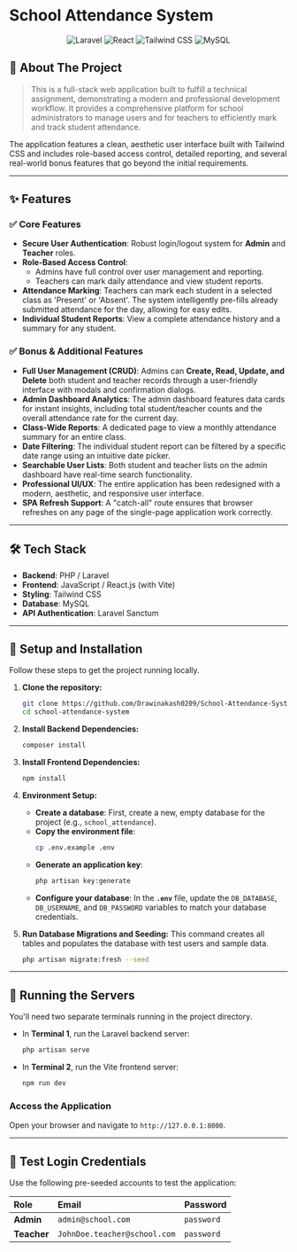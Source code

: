 # School Attendance System

<p align="center">
  <img src="https://img.shields.io/badge/Laravel-FF2D20?style=for-the-badge&logo=laravel&logoColor=white" alt="Laravel">
  <img src="https://img.shields.io/badge/React-20232A?style=for-the-badge&logo=react&logoColor=61DAFB" alt="React">
  <img src="https://img.shields.io/badge/Tailwind_CSS-38B2AC?style=for-the-badge&logo=tailwind-css&logoColor=white" alt="Tailwind CSS">
  <img src="https://img.shields.io/badge/MySQL-005C84?style=for-the-badge&logo=mysql&logoColor=white" alt="MySQL">
</p>

## 📖 About The Project

> This is a full-stack web application built to fulfill a technical assignment, demonstrating a modern and professional development workflow. It provides a comprehensive platform for school administrators to manage users and for teachers to efficiently mark and track student attendance.

The application features a clean, aesthetic user interface built with Tailwind CSS and includes role-based access control, detailed reporting, and several real-world bonus features that go beyond the initial requirements.



---

## ✨ Features

### ✅ Core Features
* **Secure User Authentication**: Robust login/logout system for **Admin** and **Teacher** roles.
* **Role-Based Access Control**:
    * Admins have full control over user management and reporting.
    * Teachers can mark daily attendance and view student reports.
* **Attendance Marking**: Teachers can mark each student in a selected class as 'Present' or 'Absent'. The system intelligently pre-fills already submitted attendance for the day, allowing for easy edits.
* **Individual Student Reports**: View a complete attendance history and a summary for any student.

### ✅ Bonus & Additional Features
* **Full User Management (CRUD)**: Admins can **Create, Read, Update, and Delete** both student and teacher records through a user-friendly interface with modals and confirmation dialogs.
* **Admin Dashboard Analytics**: The admin dashboard features data cards for instant insights, including total student/teacher counts and the overall attendance rate for the current day.
* **Class-Wide Reports**: A dedicated page to view a monthly attendance summary for an entire class.
* **Date Filtering**: The individual student report can be filtered by a specific date range using an intuitive date picker.
* **Searchable User Lists**: Both student and teacher lists on the admin dashboard have real-time search functionality.
* **Professional UI/UX**: The entire application has been redesigned with a modern, aesthetic, and responsive user interface.
* **SPA Refresh Support**: A "catch-all" route ensures that browser refreshes on any page of the single-page application work correctly.

---

## 🛠️ Tech Stack

* **Backend**: PHP / Laravel
* **Frontend**: JavaScript / React.js (with Vite)
* **Styling**: Tailwind CSS
* **Database**: MySQL
* **API Authentication**: Laravel Sanctum

---

## 🚀 Setup and Installation

Follow these steps to get the project running locally.

1.  **Clone the repository:**
    ```bash
    git clone https://github.com/Drawinakash0209/School-Attendance-System.git
    cd school-attendance-system
    ```

2.  **Install Backend Dependencies:**
    ```bash
    composer install
    ```

3.  **Install Frontend Dependencies:**
    ```bash
    npm install
    ```

4.  **Environment Setup:**
    * **Create a database**: First, create a new, empty database for the project (e.g., `school_attendance`).
    * **Copy the environment file**:
        ```bash
        cp .env.example .env
        ```
    * **Generate an application key**:
        ```bash
        php artisan key:generate
        ```
    * **Configure your database**: In the **`.env`** file, update the `DB_DATABASE`, `DB_USERNAME`, and `DB_PASSWORD` variables to match your database credentials.

5.  **Run Database Migrations and Seeding:**
    This command creates all tables and populates the database with test users and sample data.
    ```bash
    php artisan migrate:fresh --seed
    ```

---

## 🏃 Running the Servers

You'll need two separate terminals running in the project directory.

* In **Terminal 1**, run the Laravel backend server:
    ```bash
    php artisan serve
    ```

* In **Terminal 2**, run the Vite frontend server:
    ```bash
    npm run dev
    ```

### Access the Application
Open your browser and navigate to `http://127.0.0.1:8000`.

---

## 🧪 Test Login Credentials

Use the following pre-seeded accounts to test the application:

| Role      | Email                | Password   |
| :-------- | :------------------- | :--------- |
| **Admin** | `admin@school.com`   | `password` |
| **Teacher** | `JohnDoe.teacher@school.com` | `password` |
